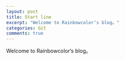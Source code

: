 ```yaml
---
layout: post
title: Start line
excerpt: "Welcome to Rainbowcolor‘s blog。"
categories: Git
comments: true
---
```


Welcome to Rainbowcolor‘s blog。


